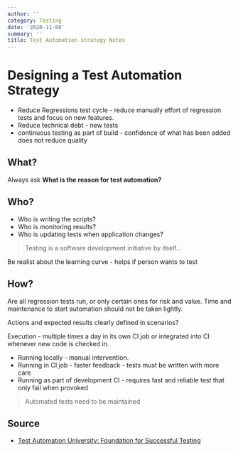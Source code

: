 ```yaml
---
author: ''
category: Testing
date: '2020-11-08'
summary: ''
title: Test Automation strategy Notes
---
```


# Designing a Test Automation Strategy

* Reduce Regressions test cycle - reduce manually effort of regression tests and focus on new features.
* Reduce technical debt - new tests
* continuous testing as part of build - confidence of what has been added does not reduce quality

## What?

Always ask **What is the reason for test automation?**

## Who?

* Who is writing the scripts?
* Who is monitoring results?
* Who is updating tests when application changes?

> Testing is a software development initiative by itself...

Be realist about the learning curve - helps if person wants to test

## How?

Are all regression tests run, or only certain ones for risk and value.
Time and maintenance to start automation should not be taken lightly.

Actions and expected results clearly defined in scenarios?

Execution - multiple times a day in its own CI job or integrated into CI whenever new code is checked in.

* Running locally - manual intervention.
* Running in CI job - faster feedback - tests must be written with more care
* Running as part of development CI - requires fast and reliable test that only fail when provoked

> Automated tests need to be maintained

## Source

* [Test Automation University: Foundation for Successful Testing](https://testautomationu.applitools.com/setting-a-foundation-for-successful-test-automation/chapter1.html)